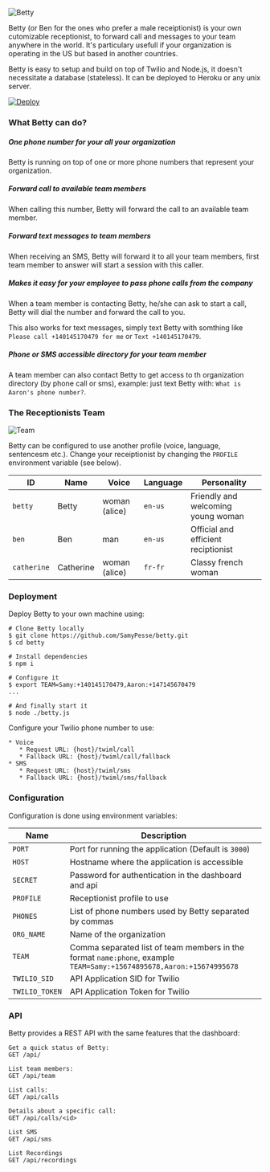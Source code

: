 ![Betty](https://github.com/SamyPesse/betty/blob/master/public/images/betty.png?raw=true)

Betty (or Ben for the ones who prefer a male receiptionist) is your own cutomizable receptionist, to forward call and messages to your team anywhere in the world. It's particulary usefull if your organization is operating in the US but based in another countries.

Betty is easy to setup and build on top of Twilio and Node.js, it doesn't necessitate a database (stateless). It can be deployed to Heroku or any unix server.

[![Deploy](https://www.herokucdn.com/deploy/button.png)](https://heroku.com/deploy)

### What Betty can do?

##### One phone number for your all your organization

Betty is running on top of one or more phone numbers that represent your organization.

##### Forward call to available team members

When calling this number, Betty will forward the call to an available team member.

##### Forward text messages to team members

When receiving an SMS, Betty will forward it to all your team members, first team member to answer will start a session with this caller.

##### Makes it easy for your employee to pass phone calls from the company

When a team member is contacting Betty, he/she can ask to start a call, Betty will dial the number and forward the call to you.

This also works for text messages, simply text Betty with somthing like `Please call +140145170479 for me` or `Text +140145170479`.

##### Phone or SMS accessible directory for your team member

A team member can also contact Betty to get access to th organization directory (by phone call or sms), example: just text Betty with: `What is Aaron's phone number?`.

### The Receptionists Team

![Team](https://github.com/SamyPesse/betty/blob/master/public/images/team.png?raw=true)

Betty can be configured to use another profile (voice, language, sentencesm etc.). Change your receiptionist by changing the `PROFILE` environment variable (see below).

| ID          | Name | Voice | Language | Personality |
| ----------- | ---- | ----- | -------- | ----------- |
| `betty`     | Betty | woman (alice) | `en-us` | Friendly and welcoming young woman |
| `ben`       | Ben | man | `en-us` | Official and efficient reciptionist |
| `catherine` | Catherine | woman (alice) | `fr-fr` | Classy french woman |

### Deployment

Deploy Betty to your own machine using:

```
# Clone Betty locally
$ git clone https://github.com/SamyPesse/betty.git
$ cd betty

# Install dependencies
$ npm i

# Configure it
$ export TEAM=Samy:+140145170479,Aaron:+147145670479
...

# And finally start it
$ node ./betty.js
```

Configure your Twilio phone number to use:

```
* Voice
   * Request URL: {host}/twiml/call
   * Fallback URL: {host}/twiml/call/fallback
* SMS
   * Request URL: {host}/twiml/sms
   * Fallback URL: {host}/twiml/sms/fallback
```

### Configuration

Configuration is done using environment variables:

| Name         | Description         |
| ------------ | ------------------- |
| `PORT`       | Port for running the application (Default is `3000`) |
| `HOST`       | Hostname where the application is accessible |
| `SECRET`     | Password for authentication in the dashboard and api |
| `PROFILE`    | Receptionist profile to use |
| `PHONES`     | List of phone numbers used by Betty separated by commas |
| `ORG_NAME`   | Name of the organization |
| `TEAM`       | Comma separated list of team members in the format `name:phone`, example `TEAM=Samy:+15674895678,Aaron:+15674995678` |
| `TWILIO_SID` | API Application SID for Twilio |
| `TWILIO_TOKEN` | API Application Token for Twilio |

### API

Betty provides a REST API with the same features that the dashboard:

```
Get a quick status of Betty:
GET /api/

List team members:
GET /api/team

List calls:
GET /api/calls

Details about a specific call:
GET /api/calls/<id>

List SMS
GET /api/sms

List Recordings
GET /api/recordings
```
